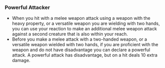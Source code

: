 ### Powerful Attacker

- When you hit with a melee weapon attack using a weapon with the heavy property, or a versatile weapon you are wielding with two hands, you can use your reaction to make an additional melee weapon attack against a second creature that is also within your reach.
- Before you make a melee attack with a two-handed weapon, or a versatile weapon wielded with two hands, if you are proficient with the weapon and do not have disadvantage you can declare a powerful attack.
  A powerful attack has disadvantage, but on a hit deals 10 extra damage.
